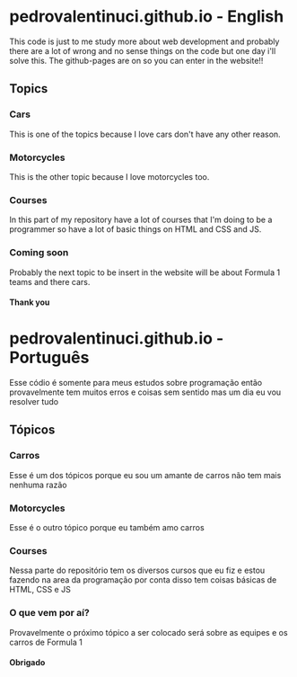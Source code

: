 # pedrovalentinuci.github.io - English
 This code is just to me study more about web development and probably there are a lot of wrong and no sense things on the code but one day i'll solve this.
 The github-pages are on so you can enter in the website!!

## Topics

### Cars
 This is one of the topics because I love cars don't have any other reason.

### Motorcycles
 This is the other topic because I love motorcycles too.

### Courses
 In this part of my repository have a lot of courses that I'm doing to be a programmer so have a lot of basic things on HTML and CSS and JS.

### Coming soon
 Probably the next topic to be insert in the website will be about Formula 1 teams and there cars.

#### Thank you


# pedrovalentinuci.github.io - Português
 Esse códio é somente para meus estudos sobre programação então provavelmente tem muitos erros e coisas sem sentido mas um dia eu vou resolver tudo

## Tópicos

### Carros
 Esse é um dos tópicos porque eu sou um amante de carros não tem mais nenhuma razão

### Motorcycles
 Esse é o outro tópico porque eu também amo carros

### Courses
 Nessa parte do repositório tem os diversos cursos que eu fiz e estou fazendo na area da programação por conta disso tem coisas básicas de HTML, CSS e JS   

### O que vem por aí?
 Provavelmente o próximo tópico a ser colocado será sobre as equipes e os carros de Formula 1

#### Obrigado